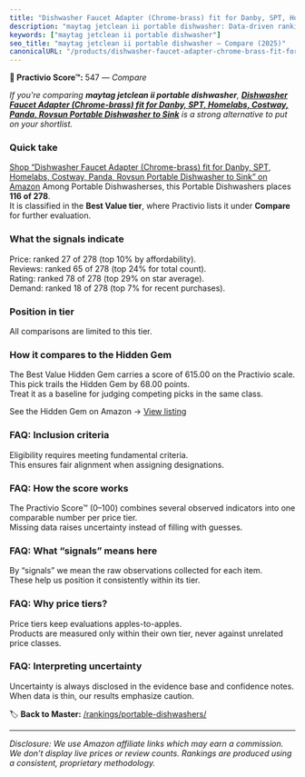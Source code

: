 ```yaml
---
title: "Dishwasher Faucet Adapter (Chrome-brass) fit for Danby, SPT, Homelabs, Costway, Panda, Rovsun Portable Dishwasher to Sink"
description: "maytag jetclean ii portable dishwasher: Data-driven ranking using the Practivio Score™. Positioned by quality, value, demand, findability, momentum."
keywords: ["maytag jetclean ii portable dishwasher"]
seo_title: "maytag jetclean ii portable dishwasher — Compare (2025)"
canonicalURL: "/products/dishwasher-faucet-adapter-chrome-brass-fit-for-danby-spt-homelabs-costway-panda-rovsun-portable-dishwasher-to-sink-B0D3FFZTBF/"
---
```


**🛒 Practivio Score™:** 547 — _Compare_


*If you're comparing **maytag jetclean ii portable dishwasher**, **[Dishwasher Faucet Adapter (Chrome-brass) fit for Danby, SPT, Homelabs, Costway, Panda, Rovsun Portable Dishwasher to Sink](https://www.amazon.com/dp/B0D3FFZTBF?tag=practivio-20)** is a strong alternative to put on your shortlist.*
### Quick take
[Shop “Dishwasher Faucet Adapter (Chrome-brass) fit for Danby, SPT, Homelabs, Costway, Panda, Rovsun Portable Dishwasher to Sink” on Amazon](https://www.amazon.com/dp/B0D3FFZTBF?tag=practivio-20)
Among Portable Dishwasherses, this Portable Dishwashers places **116 of 278**.  
It is classified in the **Best Value tier**, where Practivio lists it under **Compare** for further evaluation.

### What the signals indicate
Price: ranked 27 of 278 (top 10% by affordability).  
Reviews: ranked 65 of 278 (top 24% for total count).  
Rating: ranked 78 of 278 (top 29% on star average).  
Demand: ranked 18 of 278 (top 7% for recent purchases).

### Position in tier
All comparisons are limited to this tier.

### How it compares to the Hidden Gem
The Best Value Hidden Gem carries a score of 615.00 on the Practivio scale.  
This pick trails the Hidden Gem by 68.00 points.  
Treat it as a baseline for judging competing picks in the same class.  

See the Hidden Gem on Amazon → [View listing](https://www.amazon.com/dp/B00K8FS5R2?tag=practivio-20)

### FAQ: Inclusion criteria
Eligibility requires meeting fundamental criteria.  
This ensures fair alignment when assigning designations.

### FAQ: How the score works
The Practivio Score™ (0–100) combines several observed indicators into one comparable number per price tier.  
Missing data raises uncertainty instead of filling with guesses.

### FAQ: What “signals” means here
By “signals” we mean the raw observations collected for each item.  
These help us position it consistently within its tier.

### FAQ: Why price tiers?
Price tiers keep evaluations apples-to-apples.  
Products are measured only within their own tier, never against unrelated price classes.

### FAQ: Interpreting uncertainty
Uncertainty is always disclosed in the evidence base and confidence notes.  
When data is thin, our results emphasize caution.

<!-- Missing template for Compare/CompareWithinPriceClass -->


🏷️ **Back to Master:** [/rankings/portable-dishwashers/](/rankings/portable-dishwashers/)

---
_Disclosure: We use Amazon affiliate links which may earn a commission. We don’t display live prices or review counts. Rankings are produced using a consistent, proprietary methodology._
